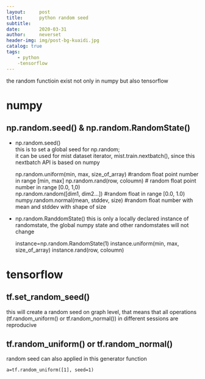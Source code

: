 ```yaml
---
layout:     post
title:      python random seed
subtitle:   
date:       2020-03-31
author:     neverset
header-img: img/post-bg-kuaidi.jpg
catalog: true
tags:
    - python
    -tensorflow
---
```


the random functioin exist not only in numpy but also tensorflow    
# numpy

## np.random.seed() & np.random.RandomState()

* np.random.seed()  
this is to set a global seed for np.random;     
it can be used for mist dataset iterator, mist.train.nextbatch(), since this nextbatch API is based on numpy 

    np.random.uniform(min, max, size_of_array) #random float point number in range [min, max]
    np.random.rand(row, coloumn) # random float point number in range [0.0, 1,0)  
    np.random.random([dim1, dim2...]) #random float in range  [0.0, 1.0)
    numpy.random.normal(mean, stddev, size) #random float number with mean and stddev with shape of size

* np.random.RanddomState()
this is only a locally declared instance of randomstate, the global numpy state and other randomstates will not change

    instance=np.random.RandomState(1)
    instance.uniform(min, max, size_of_array)
    instance.rand(row, coloumn)

# tensorflow

## tf.set_random_seed()

this will create a random seed on graph level, that means that all operations (tf.random_uniform() or tf.random_normal()) in different sessions are reproducive

## tf.random_uniform() or tf.random_normal()

random seed can also applied in this generator function

    a=tf.random_uniform([1], seed=1)

